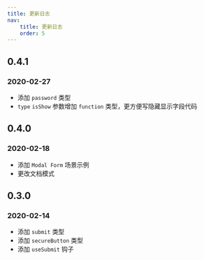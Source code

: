 ```yaml
---
title: 更新日志
nav:
    title: 更新日志
    order: 5
---
```


## 0.4.1

### 2020-02-27

-   添加 `password` 类型
-   `type` `isShow` 参数增加 `function` 类型，更方便写隐藏显示字段代码

## 0.4.0

### 2020-02-18

-   添加 `Modal Form` 场景示例
-   更改文档模式

## 0.3.0

### 2020-02-14

-   添加 `submit` 类型
-   添加 `secureButton` 类型
-   添加 `useSubmit` 钩子
